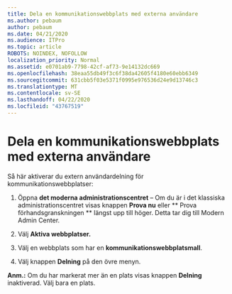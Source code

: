 ```yaml
---
title: Dela en kommunikationswebbplats med externa användare
ms.author: pebaum
author: pebaum
ms.date: 04/21/2020
ms.audience: ITPro
ms.topic: article
ROBOTS: NOINDEX, NOFOLLOW
localization_priority: Normal
ms.assetid: e0701ab9-7798-42cf-af73-9e14132dc669
ms.openlocfilehash: 38eaa55db49f3c6f38da42605f4180e60ebb6349
ms.sourcegitcommit: 631cbb5f03e5371f0995e976536d24e9d13746c3
ms.translationtype: MT
ms.contentlocale: sv-SE
ms.lasthandoff: 04/22/2020
ms.locfileid: "43767519"
---
```

# <a name="share-a-communication-site-with-external-users"></a>Dela en kommunikationswebbplats med externa användare

Så här aktiverar du extern användardelning för kommunikationswebbplatser: 
  
1. Öppna **det moderna administrationscentret** – Om du är i det klassiska administrationscentret visas knappen **Prova nu** eller ** Prova förhandsgranskningen ** längst upp till höger. Detta tar dig till Modern Admin Center. 
  
2. Välj **Aktiva webbplatser.**
  
3. Välj en webbplats som har en **kommunikationswebbplatsmall**. 
  
4. Välj knappen **Delning** på den övre menyn. 
  
 **Anm.:** Om du har markerat mer än en plats visas knappen **Delning** inaktiverad. Välj bara en plats. 
  

